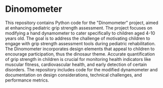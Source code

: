 # Dinomometer
This repository contains Python code for the "Dinomometer" project, aimed at enhancing pediatric grip strength assessment. The project focuses on modifying a hand dynamometer to cater specifically to children aged 4-10 years old. The goal is to address the challenge of motivating children to engage with grip strength assessment tools during pediatric rehabilitation. The Dinomometer incorporates design elements that appeal to children to encourage participation, thus the dinosaur theme. Accurate quantification of grip strength in children is crucial for monitoring health indicators like muscular fitness, cardiovascular health, and early detection of certain disorders. The repository includes code for the modified dynamometer and documentation on design considerations, technical challenges, and performance metrics.
